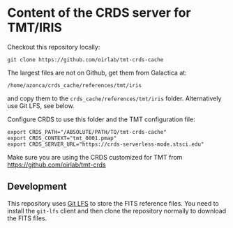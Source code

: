 # Content of the CRDS server for TMT/IRIS

Checkout this repository locally:

    git clone https://github.com/oirlab/tmt-crds-cache

The largest files are not on Github, get them from Galactica at:

    /home/azonca/crds_cache/references/tmt/iris

and copy them to the `crds_cache/references/tmt/iris` folder.
Alternatively use Git LFS, see below.
    
Configure CRDS to use this folder and the TMT configuration file:

```
export CRDS_PATH="/ABSOLUTE/PATH/TO/tmt-crds-cache"
export CRDS_CONTEXT="tmt_0001.pmap"
export CRDS_SERVER_URL="https://crds-serverless-mode.stsci.edu"
```

Make sure you are using the CRDS customized for TMT from <https://github.com/oirlab/tmt-crds>

## Development

This repository uses [Git LFS](https://git-lfs.github.com/) to store the FITS reference files.
You need to install the `git-lfs` client and then clone the repository normally to download
the FITS files.

